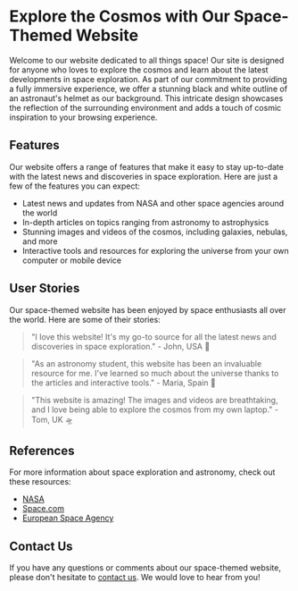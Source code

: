 <!--font:Orbitron-->

# Explore the Cosmos with Our Space-Themed Website

Welcome to our website dedicated to all things space! Our site is designed for anyone who loves to explore the cosmos and learn about the latest developments in space exploration. As part of our commitment to providing a fully immersive experience, we offer a stunning black and white outline of an astronaut's helmet as our background. This intricate design showcases the reflection of the surrounding environment and adds a touch of cosmic inspiration to your browsing experience.

## Features

Our website offers a range of features that make it easy to stay up-to-date with the latest news and discoveries in space exploration. Here are just a few of the features you can expect:

- Latest news and updates from NASA and other space agencies around the world
- In-depth articles on topics ranging from astronomy to astrophysics
- Stunning images and videos of the cosmos, including galaxies, nebulas, and more
- Interactive tools and resources for exploring the universe from your own computer or mobile device

## User Stories

Our space-themed website has been enjoyed by space enthusiasts all over the world. Here are some of their stories:

> "I love this website! It's my go-to source for all the latest news and discoveries in space exploration." - John, USA 🚀

> "As an astronomy student, this website has been an invaluable resource for me. I've learned so much about the universe thanks to the articles and interactive tools." - Maria, Spain 🌟

> "This website is amazing! The images and videos are breathtaking, and I love being able to explore the cosmos from my own laptop." - Tom, UK 🛸

## References

For more information about space exploration and astronomy, check out these resources:

- [NASA](#)
- [Space.com](#)
- [European Space Agency](#)

## Contact Us

If you have any questions or comments about our space-themed website, please don't hesitate to [contact us](#). We would love to hear from you!

<!--

Write me content for website with wallpaper which alt text is:

"A black and white outline of an astronaut's helmet, with intricate details that showcase the reflection of the surrounding environment."

The name/title of the page should not be 1:1 copy of the alt text but rather a real content of the website which is using this wallpaper.

- Use markdown format 
- Start with heading
- Heading should be short and concise
- The content should look like a real website 
- The website should not be about the wallpaper, wallpaper is just a related background
- Heading should be contain work "wallpaper" or "background"
- Include real sections like references, contact, user stories, etc. use things relevant to the page purpose.
- Feel free to use structure like headings, bullets, numbering, blockquotes, paragraphs, horizontal lines, etc.
- You can use formatting like bold or _italic_
- You can include UTF-8 emojis
- Links should be only #hash anchors (and you can refer to the document itself)
- Do not include images


---


# Space Odyssey Wallpaper

Welcome to our website dedicated to all things space! Our Space Odyssey Wallpaper features an intricate black and white outline of an astronaut's helmet, showcasing the reflection of the surrounding environment. This stunning wallpaper is perfect for anyone who loves space exploration and wants to bring a touch of the cosmos into their home or office.

## Features

- High-quality resolution
- Easy to download and install
- Compatible with most devices
- Unique design that will make your screen stand out

## User Stories

Our Space Odyssey Wallpaper has been downloaded by space enthusiasts all over the world. Here are some of their stories:

> "I love this wallpaper! Every time I look at my phone, I feel like I'm about to blast off into space." - John, USA 🚀

> "As an astronomy student, this wallpaper is the perfect inspiration for me to keep studying and exploring the universe." - Maria, Spain 🌟

> "This wallpaper is so cool! It makes me feel like I'm part of a secret space mission every time I turn on my laptop." - Tom, UK 🛸

## References

For more information about space exploration and astronomy, check out these resources:

- [NASA](#)
- [Space.com](#)
- [European Space Agency](#)

## Contact Us

If you have any questions or comments about our Space Odyssey Wallpaper, please don't hesitate to [contact us](#). We would love to hear from you!


---


Heading should not include word "wallpaper". The website should not be about the wallpaper itself, wallpaper is just a related background, rewrite whole content.


---


# Explore the Cosmos with Our Space-Themed Website

Welcome to our website dedicated to all things space! Our site is designed for anyone who loves to explore the cosmos and learn about the latest developments in space exploration. As part of our commitment to providing a fully immersive experience, we offer a stunning black and white outline of an astronaut's helmet as our background. This intricate design showcases the reflection of the surrounding environment and adds a touch of cosmic inspiration to your browsing experience.

## Features

Our website offers a range of features that make it easy to stay up-to-date with the latest news and discoveries in space exploration. Here are just a few of the features you can expect:

- Latest news and updates from NASA and other space agencies around the world
- In-depth articles on topics ranging from astronomy to astrophysics
- Stunning images and videos of the cosmos, including galaxies, nebulas, and more
- Interactive tools and resources for exploring the universe from your own computer or mobile device

## User Stories

Our space-themed website has been enjoyed by space enthusiasts all over the world. Here are some of their stories:

> "I love this website! It's my go-to source for all the latest news and discoveries in space exploration." - John, USA 🚀

> "As an astronomy student, this website has been an invaluable resource for me. I've learned so much about the universe thanks to the articles and interactive tools." - Maria, Spain 🌟

> "This website is amazing! The images and videos are breathtaking, and I love being able to explore the cosmos from my own laptop." - Tom, UK 🛸

## References

For more information about space exploration and astronomy, check out these resources:

- [NASA](#)
- [Space.com](#)
- [European Space Agency](#)

## Contact Us

If you have any questions or comments about our space-themed website, please don't hesitate to [contact us](#). We would love to hear from you!

-->
